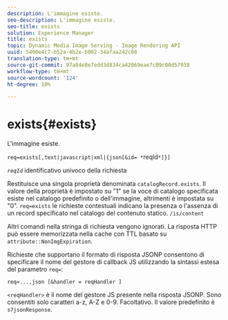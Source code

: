 ```yaml
---
description: L'immagine esiste.
seo-description: L'immagine esiste.
seo-title: exists
solution: Experience Manager
title: exists
topic: Dynamic Media Image Serving - Image Rendering API
uuid: 5490e4c7-b52a-4b2e-b002-34afaa242c08
translation-type: tm+mt
source-git-commit: 97a84e8e7edd3d834ca42069eae7c09c00d57938
workflow-type: tm+mt
source-wordcount: '124'
ht-degree: 10%

---
```



# exists{#exists}

L&#39;immagine esiste.

`req=exists[,text|javascript|xml|{json[&id= *`reqId`*]}]`

*`reqId`* identificativo univoco della richiesta

Restituisce una singola proprietà denominata `catalogRecord.exists`. Il valore della proprietà è impostato su &quot;1&quot; se la voce di catalogo specificata esiste nel catalogo predefinito o dell&#39;immagine, altrimenti è impostata su &quot;0&quot;. `req=exists` le richieste contestuali indicano la presenza o l&#39;assenza di un record specificato nel catalogo del contenuto statico.  `/is/content` 

Altri comandi nella stringa di richiesta vengono ignorati. La risposta HTTP può essere memorizzata nella cache con TTL basato su `attribute::NonImgExpiration`.

Richieste che supportano il formato di risposta JSONP consentono di specificare il nome del gestore di callback JS utilizzando la sintassi estesa del parametro `req=`:

`req=...,json [&handler = reqHandler ]`

`<reqHandler>` è il nome del gestore JS presente nella risposta JSONP. Sono consentiti solo caratteri a-z, A-Z e 0-9. Facoltativo. Il valore predefinito è `s7jsonResponse`.
